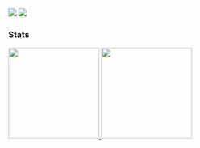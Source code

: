 
<img src="https://badges.pufler.dev/visits/Slowmoney/Slowmoney?style=flat-square&color=6875f5&logo=github" />
<img src="https://badges.pufler.dev/visits/Slowmoney/Slowmoney" />

### Stats

<a href="https://github.com/Slowmoney">
  <img height="180em" src="https://github-readme-stats-eight-theta.vercel.app/api?username=Slowmoney&show_icons=true&theme=vue-dark&include_all_commits=true&count_private=true" />
  <img height="180em" src="https://github-readme-stats-eight-theta.vercel.app/api/top-langs/?username=Slowmoney&layout=compact&exclude_lang=java+r&theme=vue-dark" />
</a>
